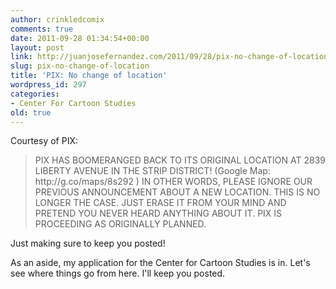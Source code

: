 ```yaml
---
author: crinkledcomix
comments: true
date: 2011-09-28 01:34:54+00:00
layout: post
link: http://juanjosefernandez.com/2011/09/28/pix-no-change-of-location/
slug: pix-no-change-of-location
title: 'PIX: No change of location'
wordpress_id: 297
categories:
- Center For Cartoon Studies
old: true
---
```


Courtesy of PIX:


<blockquote>PIX HAS BOOMERANGED BACK TO ITS ORIGINAL LOCATION AT 2839 LIBERTY AVENUE IN THE STRIP DISTRICT! (Google Map: http://g.co/maps/8s292 ) IN OTHER WORDS, PLEASE IGNORE OUR PREVIOUS ANNOUNCEMENT ABOUT A NEW LOCATION. THIS IS NO LONGER THE CASE. JUST ERASE IT FROM YOUR MIND AND PRETEND YOU NEVER HEARD ANYTHING ABOUT IT. PIX IS PROCEEDING AS ORIGINALLY PLANNED.</blockquote>


Just making sure to keep you posted!

As an aside, my application for the Center for Cartoon Studies is in. Let's see where things go from here. I'll keep you posted.
